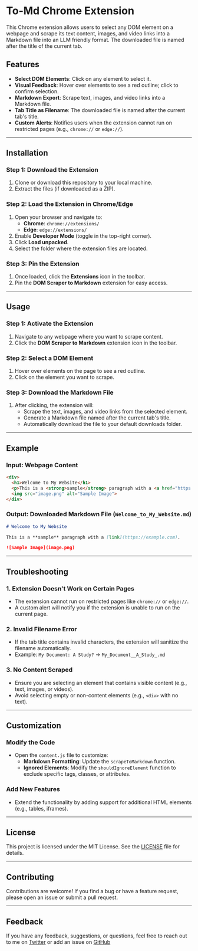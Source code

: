 # To-Md Chrome Extension

This Chrome extension allows users to select any DOM element on a webpage and scrape its text content, images, and video links into a Markdown file into an LLM friendly format. The downloaded file is named after the title of the current tab.

## Features
- **Select DOM Elements**: Click on any element to select it.
- **Visual Feedback**: Hover over elements to see a red outline; click to confirm selection.
- **Markdown Export**: Scrape text, images, and video links into a Markdown file.
- **Tab Title as Filename**: The downloaded file is named after the current tab's title.
- **Custom Alerts**: Notifies users when the extension cannot run on restricted pages (e.g., `chrome://` or `edge://`).

---

## Installation

### Step 1: Download the Extension
1. Clone or download this repository to your local machine.
2. Extract the files (if downloaded as a ZIP).

### Step 2: Load the Extension in Chrome/Edge
1. Open your browser and navigate to:
   - **Chrome**: `chrome://extensions/`
   - **Edge**: `edge://extensions/`
2. Enable **Developer Mode** (toggle in the top-right corner).
3. Click **Load unpacked**.
4. Select the folder where the extension files are located.

### Step 3: Pin the Extension
1. Once loaded, click the **Extensions** icon in the toolbar.
2. Pin the **DOM Scraper to Markdown** extension for easy access.

---

## Usage

### Step 1: Activate the Extension
1. Navigate to any webpage where you want to scrape content.
2. Click the **DOM Scraper to Markdown** extension icon in the toolbar.

### Step 2: Select a DOM Element
1. Hover over elements on the page to see a red outline.
2. Click on the element you want to scrape.

### Step 3: Download the Markdown File
1. After clicking, the extension will:
   - Scrape the text, images, and video links from the selected element.
   - Generate a Markdown file named after the current tab's title.
   - Automatically download the file to your default downloads folder.

---

## Example

### Input: Webpage Content
```html
<div>
  <h1>Welcome to My Website</h1>
  <p>This is a <strong>sample</strong> paragraph with a <a href="https://example.com">link</a>.</p>
  <img src="image.png" alt="Sample Image">
</div>
```

### Output: Downloaded Markdown File (`Welcome_to_My_Website.md`)
```markdown
# Welcome to My Website

This is a **sample** paragraph with a [link](https://example.com).

![Sample Image](image.png)
```

---

## Troubleshooting

### 1. Extension Doesn't Work on Certain Pages
- The extension cannot run on restricted pages like `chrome://` or `edge://`.
- A custom alert will notify you if the extension is unable to run on the current page.

### 2. Invalid Filename Error
- If the tab title contains invalid characters, the extension will sanitize the filename automatically.
- Example: `My Document: A Study?` → `My_Document__A_Study_.md`

### 3. No Content Scraped
- Ensure you are selecting an element that contains visible content (e.g., text, images, or videos).
- Avoid selecting empty or non-content elements (e.g., `<div>` with no text).

---

## Customization

### Modify the Code
- Open the `content.js` file to customize:
  - **Markdown Formatting**: Update the `scrapeToMarkdown` function.
  - **Ignored Elements**: Modify the `shouldIgnoreElement` function to exclude specific tags, classes, or attributes.

### Add New Features
- Extend the functionality by adding support for additional HTML elements (e.g., tables, iframes).

---

## License
This project is licensed under the MIT License. See the [LICENSE](LICENSE) file for details.

---

## Contributing
Contributions are welcome! If you find a bug or have a feature request, please open an issue or submit a pull request.

---

## Feedback

If you have any feedback, suggestions, or questions, feel free to reach out to me on [Twitter](https://twitter.com/jit_infinity) or add an issue on [GitHub](https://github.com/prasanjit101/to-md)